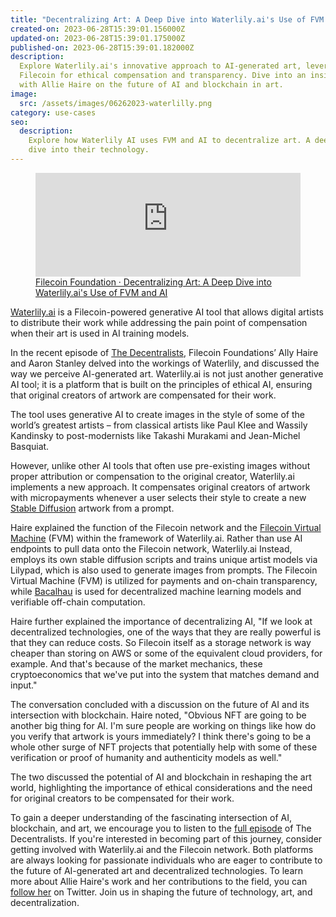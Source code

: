 ```yaml
---
title: "Decentralizing Art: A Deep Dive into Waterlily.ai's Use of FVM and AI"
created-on: 2023-06-28T15:39:01.156000Z
updated-on: 2023-06-28T15:39:01.175000Z
published-on: 2023-06-28T15:39:01.182000Z
description:
  Explore Waterlily.ai's innovative approach to AI-generated art, leveraging
  Filecoin for ethical compensation and transparency. Dive into an insightful conversation
  with Allie Haire on the future of AI and blockchain in art.
image:
  src: /assets/images/06262023-waterlilly.png
category: use-cases
seo:
  description:
    Explore how Waterlily AI uses FVM and AI to decentralize art. A deep
    dive into their technology.
---
```


<figure>
  <iframe
  src="https://w.soundcloud.com/player/?url=https%3A//api.soundcloud.com/tracks/1552122538&color=%23193396&auto_play=false&hide_related=false&show_comments=true&show_user=true&show_reposts=false&show_teaser=true"
  title="Decentralized Art - A Deep Dive into Waterlily.ai's Use of FVM and AI"
  height="166"
  width="100%"
  frameborder="0"
  scrolling="no"
  allow="autoplay">
</iframe>
  <figcaption><a href="https://soundcloud.com/filecoin-foundation/decentralizing-art-a-deep-dive-into-waterlilyais-use-of-fvm-and-ai" target="_blank" title="Filecoin Foundation · Decentralizing Art: A Deep Dive into Waterlily.ai's Use of FVM and AI">Filecoin Foundation · Decentralizing Art: A Deep Dive into Waterlily.ai's Use of FVM and AI</a></figcaption>
</figure>

[Waterlily.ai](/ecosystem-explorer/waterlily-ai) is a Filecoin-powered generative AI tool that allows digital artists to distribute their work while addressing the pain point of compensation when their art is used in AI training models.

In the recent episode of [The Decentralists](https://twitter.com/i/spaces/1LyxBqNjXVkJN), Filecoin Foundations’ Ally Haire and Aaron Stanley delved into the workings of Waterlily, and discussed the way we perceive AI-generated art. Waterlily.ai is not just another generative AI tool; it is a platform that is built on the principles of ethical AI, ensuring that original creators of artwork are compensated for their work.

The tool uses generative AI to create images in the style of some of the world’s greatest artists – from classical artists like Paul Klee and Wassily Kandinsky to post-modernists like Takashi Murakami and Jean-Michel Basquiat.

However, unlike other AI tools that often use pre-existing images without proper attribution or compensation to the original creator, Waterlily.ai implements a new approach. It compensates original creators of artwork with micropayments whenever a user selects their style to create a new [Stable Diffusion](https://en.wikipedia.org/wiki/Stable_Diffusion) artwork from a prompt.

Haire explained the function of the Filecoin network and the [Filecoin Virtual Machine](https://fvm.filecoin.io/) (FVM) within the framework of Waterlily.ai. Rather than use AI endpoints to pull data onto the Filecoin network, Waterlily.ai Instead, employs its own stable diffusion scripts and trains unique artist models via Lilypad, which is also used to generate images from prompts. The Filecoin Virtual Machine (FVM) is utilized for payments and on-chain transparency, while [Bacalhau](/ecosystem-explorer/bacalhau) is used for decentralized machine learning models and verifiable off-chain computation.

Haire further explained the importance of decentralizing AI, "If we look at decentralized technologies, one of the ways that they are really powerful is that they can reduce costs. So Filecoin itself as a storage network is way cheaper than storing on AWS or some of the equivalent cloud providers, for example. And that's because of the market mechanics, these cryptoeconomics that we've put into the system that matches demand and input."

The conversation concluded with a discussion on the future of AI and its intersection with blockchain. Haire noted, "Obvious NFT are going to be another big thing for AI. I'm sure people are working on things like how do you verify that artwork is yours immediately? I think there's going to be a whole other surge of NFT projects that potentially help with some of these verification or proof of humanity and authenticity models as well."

The two discussed the potential of AI and blockchain in reshaping the art world, highlighting the importance of ethical considerations and the need for original creators to be compensated for their work.

To gain a deeper understanding of the fascinating intersection of AI, blockchain, and art, we encourage you to listen to the [full episode](https://twitter.com/i/spaces/1LyxBqNjXVkJN) of The Decentralists. If you're interested in becoming part of this journey, consider getting involved with Waterlily.ai and the Filecoin network. Both platforms are always looking for passionate individuals who are eager to contribute to the future of AI-generated art and decentralized technologies. To learn more about Allie Haire's work and her contributions to the field, you can [follow her](https://twitter.com/DeveloperAlly) on Twitter. Join us in shaping the future of technology, art, and decentralization.

